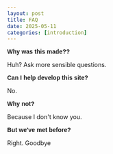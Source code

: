 ```yaml
---
layout: post
title: FAQ
date: 2025-05-11
categories: [introduction]
---
```




<strong style="font-size:1em; font-family: Helvetica, Arial, sans-serif;">Why was this made?? </strong>

Huh? Ask more sensible questions.


<strong style="font-size:1em; font-family: Helvetica, Arial, sans-serif;">Can I help develop this site? </strong>

  No.
  


<strong style="font-size:1em; font-family: Helvetica, Arial, sans-serif;">Why not?</strong>

  Because I don't know you.

  

<strong style="font-size:1em; font-family: Helvetica, Arial, sans-serif;">But we've met before? </strong>

  Right. Goodbye

